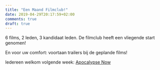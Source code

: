 ```yaml
---
title: "Een Maand Filmclub!"
date: 2019-04-29T20:17:59+02:00
comments: true
draft: true
---
```


6 films, 2 leden, 3 kandidaat leden. De filmclub heeft
een vliegende start genomen!

En voor uw comfort: voortaan trailers bij de geplande films!

Iedereen welkom volgende week: [Apocalypse Now](../../films/apocalypse-now)

